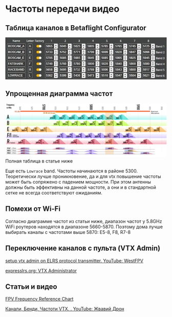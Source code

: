 # Частоты передачи видео

## Таблица каналов в Betaflight Configurator
![](ChannelsTable.jpg)

## Упрощенная диаграмма частот
![](Frequency-Reference-Chart-Short.png)  
Полная таблица в статье ниже

Еще есть `Lowrace` band. Частоты начинаются в районе 5300. Теоретически лучше проникновение, да и для vtx повышение частоты может быть сопряжено с падением мощности. При этом антенны должны быть эффективны на данной частоте, а они и в стандартной сетке не всегда соответствуют ожиданиям.

## Помехи от Wi-Fi
Согласно диаграмме частот из статьи ниже, диапазон частот у 5.8GHz WiFi роутеров находятся в диапазоне 5660-5870. Поэтому дома лучше выбирать каналы с частотами выше 5870: E5-8, F8, R7-8

## Переключение каналов с пульта (VTX Admin)
[setup vtx admin on ELRS protocol transmitter. YouTube: WestFPV](https://www.youtube.com/watch?v=32r2fWFrgr4)

[expresslrs.org: VTX Administrator](https://www.expresslrs.org/quick-start/transmitters/lua-howto/#vtx-administrator)

## Статьи и видео
[FPV Frequency Reference Chart](https://www.getfpv.com/learn/fpv-essentials/fpv-frequency-reference-chart/)

[Канали, Бенди, Частоти VTX. . YouTube: Жвавий Дрон](https://www.youtube.com/watch?v=1WV-2_DJHRE)  

